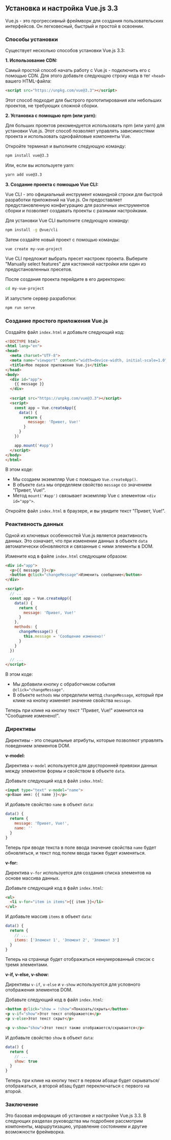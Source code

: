 ## Установка и настройка Vue.js 3.3

Vue.js - это прогрессивный фреймворк для создания пользовательских интерфейсов. Он легковесный, быстрый и простой в освоении.

### Способы установки

Существует несколько способов установки Vue.js 3.3:

**1. Использование CDN:**

Самый простой способ начать работу с Vue.js - подключить его с помощью CDN. Для этого добавьте следующую строку кода в тег `<head>` вашего HTML-файла:

```html
<script src="https://unpkg.com/vue@3.3"></script>
```

Этот способ подходит для быстрого прототипирования или небольших проектов, не требующих сложной сборки.

**2. Установка с помощью npm (или yarn):**

Для больших проектов рекомендуется использовать npm (или yarn) для установки Vue.js. Этот способ позволяет управлять зависимостями проекта и использовать однофайловые компоненты Vue.

Откройте терминал и выполните следующую команду:

```bash
npm install vue@3.3
```

Или, если вы используете yarn:

```bash
yarn add vue@3.3
```

**3. Создание проекта с помощью Vue CLI:**

Vue CLI - это официальный инструмент командной строки для быстрой разработки приложений на Vue.js. Он предоставляет предустановленную конфигурацию для различных инструментов сборки и позволяет создавать проекты с разными настройками.

Для установки Vue CLI выполните следующую команду:

```bash
npm install -g @vue/cli
```

Затем создайте новый проект с помощью команды:

```bash
vue create my-vue-project
```

Vue CLI предложит выбрать пресет настроек проекта. Выберите "Manually select features" для кастомной настройки или один из предустановленных пресетов.

После создания проекта перейдите в его директорию:

```bash
cd my-vue-project
```

И запустите сервер разработки:

```bash
npm run serve
```

### Создание простого приложения Vue.js

Создайте файл `index.html` и добавьте следующий код:

```html
<!DOCTYPE html>
<html lang="en">
<head>
  <meta charset="UTF-8">
  <meta name="viewport" content="width=device-width, initial-scale=1.0">
  <title>Мое первое приложение Vue.js</title>
</head>
<body>
  <div id="app">
    {{ message }}
  </div>
  
  <script src="https://unpkg.com/vue@3.3"></script>
  <script>
    const app = Vue.createApp({
      data() {
        return {
          message: 'Привет, Vue!'
        }
      }
    })

    app.mount('#app')
  </script>
</body>
</html>
```

В этом коде:

* Мы создаем экземпляр Vue с помощью `Vue.createApp()`.
* В объекте `data` мы определяем свойство `message` со значением "Привет, Vue!".
* Метод `mount('#app')` связывает экземпляр Vue с элементом `<div id="app">`.

Откройте файл `index.html` в браузере, и вы увидите текст "Привет, Vue!".

### Реактивность данных

Одной из ключевых особенностей Vue.js является реактивность данных. Это означает, что при изменении данных в объекте `data` автоматически обновляются и связанные с ними элементы в DOM.

Измените код в файле `index.html` следующим образом:

```html
<div id="app">
  <p>{{ message }}</p>
  <button @click="changeMessage">Изменить сообщение</button>
</div>

<script>
  // ...
  const app = Vue.createApp({
    data() {
      return {
        message: 'Привет, Vue!'
      }
    },
    methods: {
      changeMessage() {
        this.message = 'Сообщение изменено!'
      }
    }
  })

  // ...
</script>
```

В этом коде:

* Мы добавили кнопку с обработчиком события `@click="changeMessage"`.
* В объекте `methods` мы определили метод `changeMessage`, который при клике на кнопку изменяет значение свойства `message`.

Теперь при клике на кнопку текст "Привет, Vue!" изменится на "Сообщение изменено!".

### Директивы

Директивы - это специальные атрибуты, которые позволяют управлять поведением элементов DOM.

**v-model:**

Директива `v-model` используется для двусторонней привязки данных между элементом формы и свойством в объекте `data`.

Добавьте следующий код в файл `index.html`:

```html
<input type="text" v-model="name">
<p>Ваше имя: {{ name }}</p>
```

И добавьте свойство `name` в объект `data`:

```javascript
data() {
  return {
    message: 'Привет, Vue!',
    name: ''
  }
}
```

Теперь при вводе текста в поле ввода значение свойства `name` будет обновляться, и текст под полем ввода также будет изменяться.

**v-for:**

Директива `v-for` используется для создания списка элементов на основе массива данных.

Добавьте следующий код в файл `index.html`:

```html
<ul>
  <li v-for="item in items">{{ item }}</li>
</ul>
```

И добавьте массив `items` в объект `data`:

```javascript
data() {
  return {
    // ...
    items: ['Элемент 1', 'Элемент 2', 'Элемент 3']
  }
}
```

Теперь на странице будет отображаться ненумерованный список с тремя элементами.

**v-if, v-else, v-show:**

Директивы `v-if`, `v-else` и `v-show` используются для условного отображения элементов DOM.

Добавьте следующий код в файл `index.html`:

```html
<button @click="show = !show">Показать/скрыть</button>
<p v-if="show">Этот текст отображается</p>
<p v-else>Этот текст скрыт</p>

<p v-show="show">Этот текст также отображается/скрывается</p>
```

И добавьте свойство `show` в объект `data`:

```javascript
data() {
  return {
    // ...
    show: true
  }
}
```

Теперь при клике на кнопку текст в первом абзаце будет скрываться/отображаться, а второй абзац будет переключаться с первого на второй.

### Заключение

Это базовая информация об установке и настройке Vue.js 3.3. В следующих разделах руководства мы подробнее рассмотрим компоненты, маршрутизацию, управление состоянием и другие возможности фреймворка. 
